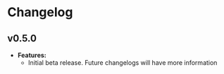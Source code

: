 # Changelog

## v0.5.0

- **Features:**
  - Initial beta release. Future changelogs will have more information
